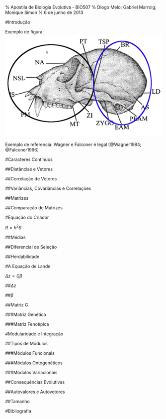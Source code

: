 % Apostila de Biologia Evolutiva - BIO507
% Diogo Melo; Gabriel Marroig; Monique Simon
% 6 de junho de 2013


#Introdução

Exemplo de figura:
![Lengenda da figura](./figuras/cranio02.png)

Exemplo de referencia:
Wagner e Falconer é legal [@Wagner1984; @Falconer1996]

#Caracteres Contínuos

##Distâncias e Vetores

##Correlação de Vetores

##Variâncias, Covariâncias e Correlações

##Matrizes

##Comparação de Matrizes

#Equação do Criador

$R = h^2S$

##Médias

##Diferencial de Seleção

##Herdabilidade

#A Equação de Lande

$\Delta z = G\beta$

##$\Delta z$

##$\beta$

##Matriz G

###Matriz Genética

###Matriz Fenotípica

#Modularidade e Integração

##Tipos de Módulos

###Módulos Funcionais

###Módulos Ontogenéticos

###Módulos Variacionais

##Consequências Evolutivas

##Autovalores e Autovetores

##Tamanho

#Bibliografia
